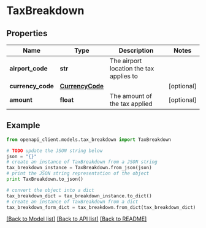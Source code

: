 # TaxBreakdown


## Properties
Name | Type | Description | Notes
------------ | ------------- | ------------- | -------------
**airport_code** | **str** | The airport location the tax applies to | 
**currency_code** | [**CurrencyCode**](CurrencyCode.md) |  | [optional] 
**amount** | **float** | The amount of the tax applied | [optional] 

## Example

```python
from openapi_client.models.tax_breakdown import TaxBreakdown

# TODO update the JSON string below
json = "{}"
# create an instance of TaxBreakdown from a JSON string
tax_breakdown_instance = TaxBreakdown.from_json(json)
# print the JSON string representation of the object
print TaxBreakdown.to_json()

# convert the object into a dict
tax_breakdown_dict = tax_breakdown_instance.to_dict()
# create an instance of TaxBreakdown from a dict
tax_breakdown_form_dict = tax_breakdown.from_dict(tax_breakdown_dict)
```
[[Back to Model list]](../README.md#documentation-for-models) [[Back to API list]](../README.md#documentation-for-api-endpoints) [[Back to README]](../README.md)


